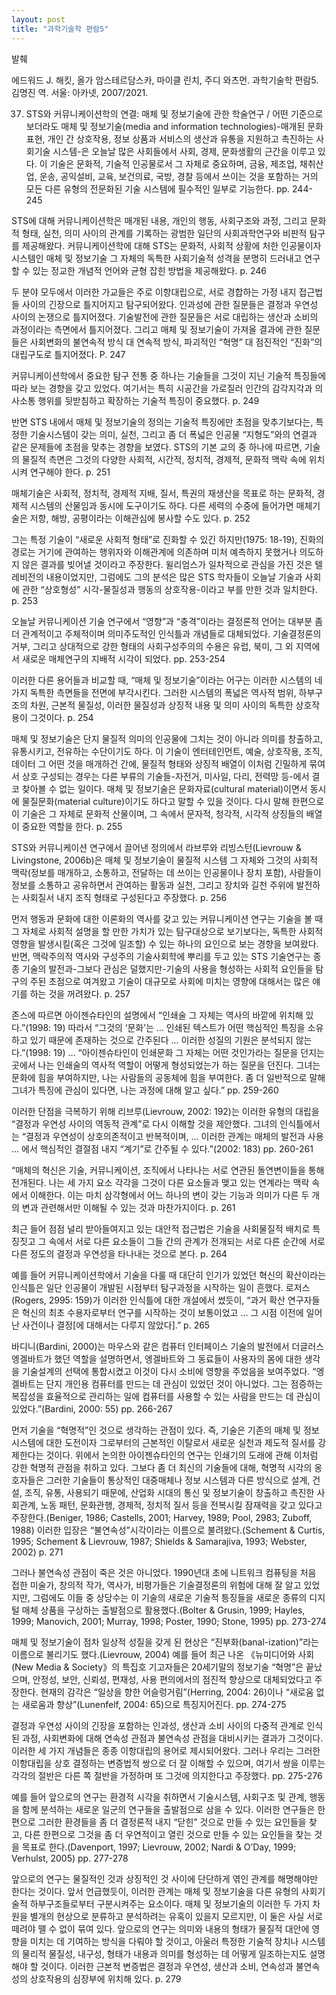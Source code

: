 ```yaml
---
layout: post
title: "과학기술학 편람5"
---
```


발췌

에드워드 J. 해킷, 올가 암스테르담스카, 마이클 린치, 주디 와츠먼. 과학기술학 편람5. 김명진 역. 서울: 아카넷, 2007/2021.

37. STS와 커뮤니케이션학의 연결: 매체 및 정보기술에 관한 학술연구
/
어떤 기준으로 보더라도 매체 및 정보기술(media and information technologies)-매개된 문화 표현, 개인 간 상호작용, 정보 상품과 서비스의 생산과 유통을 지원하고 촉진하는 사회기술 시스템-은 오늘날 많은 사회들에서 사회, 경제, 문화생활의 근간을 이루고 있다. 이 기술은 문화적, 기술적 인공물로서 그 자체로 중요하며, 금융, 제조업, 채취산업, 운송, 공익설비, 교육, 보건의료, 국방, 경찰 등에서 쓰이는 것을 포함하는 거의 모든 다른 유형의 전문화된 기술 시스템에 필수적인 일부로 기능한다. pp. 244-245

STS에 대해 커뮤니케이션학은 매개된 내용, 개인의 행동, 사회구조와 과정, 그리고 문화적 형태, 실천, 의미 사이의 관계를 기록하는 광범한 일단의 사회과학연구와 비판적 탐구를 제공해왔다. 커뮤니케이션학에 대해 STS는 문화적, 사회적 상황에 처한 인공물이자 시스템인 매체 및 정보기술 그 자체의 독특한 사회기술적 성격을 분명히 드러내고 연구할 수 있는 정교한 개념적 언어와 균형 잡힌 방법을 제공해왔다. p. 246

두 분야 모두에서 이러한 가교들은 주로 이항대립으로, 서로 경합하는 가정 내지 접근법들 사이의 긴장으로 틀지어지고 탐구되어왔다. 인과성에 관한 질문들은 결정과 우연성 사이의 논쟁으로 틀지어졌다. 기술발전에 관한 질문들은 서로 대립하는 생산과 소비의 과정이라는 측면에서 틀지어졌다. 그리고 매체 및 정보기술이 가져올 결과에 관한 질문들은 사회변화의 불연속적 방식 대 연속적 방식, 파괴적인 “혁명” 대 점진적인 “진화”의 대립구도로 틀지어졌다. P. 247

커뮤니케이션학에서 중요한 탐구 전통 중 하나는 기술들을 그것이 지닌 기술적 특징들에 따라 보는 경향을 갖고 있었다. 여기서는 특히 시공간을 가로질러 인간의 감각지각과 의사소통 행위를 뒷받침하고 확장하는 기술적 특징이 중요했다. p. 249

반면 STS 내에서 매체 및 정보기술의 정의는 기술적 특징에만 초점을 맞추기보다는, 특정한 기술시스템이 갖는 의미, 실천, 그리고 좀 더 폭넓은 인공물 “지형도”와의 연결과 같은 문제들에 초점을 맞추는 경향을 보였다. STS의 기본 교의 중 하나에 따르면, 기술의 물질적 측면은 그것의 다양한 사회적, 시간적, 정치적, 경제적, 문화적 맥락 속에 위치시켜 연구해야 한다. p. 251

매체기술은 사회적, 정치적, 경제적 지배, 질서, 특권의 재생산을 목표로 하는 문화적, 경제적 시스템의 산물임과 동시에 도구이기도 하다. 다른 세력의 수중에 들어가면 매체기술은 저항, 해방, 공평이라는 이해관심에 봉사할 수도 있다. p. 252

그는 특정 기술이 “새로운 사회적 형태”로 진화할 수 있긴 하지만(1975: 18-19), 진화의 경로는 거기에 관여하는 행위자와 이해관계에 의존하며 미처 예측하지 못했거나 의도하지 않은 결과를 빚어낼 것이라고 주장한다. 윌리엄스가 일차적으로 관심을 가진 것은 텔레비전의 내용이었지만, 그럼에도 그의 분석은 많은 STS 학자들이 오늘날 기술과 사회에 관한 “상호형성” 시각-물질성과 행동의 상호작용-이라고 부를 만한 것과 일치한다. p. 253

오늘날 커뮤니케이션 기술 연구에서 “영향”과 “충격”이라는 결정론적 언어는 대부분 좀 더 관계적이고 주체적이며 의미주도적인 인식틀과 개념들로 대체되었다. 기술결정론의 거부, 그리고 상대적으로 강한 형태의 사회구성주의의 수용은 유럽, 북미, 그 외 지역에서 새로운 매체연구의 지배적 시각이 되었다. pp. 253-254

이러한 다른 용어들과 비교할 때, “매체 및 정보기술”이라는 어구는 이러한 시스템의 네 가지 독특한 측면들을 전면에 부각시킨다. 그러한 시스템의 폭넓은 역사적 범위, 하부구조의 차원, 근본적 물질성, 이러한 물질성과 상징적 내용 및 의미 사이의 독특한 상호작용이 그것이다. p. 254

매체 및 정보기술은 단지 물질적 의미의 인공물에 그치는 것이 아니라 의미를 창출하고, 유통시키고, 전유하는 수단이기도 하다. 이 기술이 엔터테인먼트, 예술, 상호작용, 조직, 데이터 그 어떤 것을 매개하건 간에, 물질적 형태와 상징적 배열이 이처럼 긴밀하게 묶여서 상호 구성되는 경우는 다른 부류의 기술들-자전거, 미사일, 다리, 전력망 등-에서 결코 찾아볼 수 없는 일이다. 매체 및 정보기술은 문화자료(cultural material)이면서 동시에 물질문화(material culture)이기도 하다고 말할 수 있을 것이다. 다시 말해 한편으로 이 기술은 그 자체로 문화적 산물이며, 그 속에서 문자적, 청각적, 시각적 상징들의 배열이 중요한 역할을 한다. p. 255

STS와 커뮤니케이션 연구에서 끌어낸 정의에서 라브루와 리빙스턴(Lievrouw & Livingstone, 2006b)은 매체 및 정보기술이 물질적 시스템 그 자체와 그것의 사회적 맥락(정보를 매개하고, 소통하고, 전달하는 데 쓰이는 인공물이나 장치 포함), 사람들이 정보를 소통하고 공유하면서 관여하는 활동과 실천, 그리고 장치와 길천 주위에 발전하는 사회질서 내지 조직 형태로 구성된다고 주장했다. p. 256

먼저 행동과 문화에 대한 이론화의 역사를 갖고 있는 커뮤니케이션 연구는 기술을 볼 때 그 자체로 사회적 설명을 할 만한 가치가 있는 탐구대상으로 보기보다는, 독특한 사회적 영향을 발생시킬(혹은 그것에 일조할) 수 있는 하나의 요인으로 보는 경향을 보여왔다. 반면, 맥락주의적 역사와 구성주의 기술사회학에 뿌리를 두고 있는 STS 기술연구는 종종 기술의 발전과-그보다 관심은 덜했지만-기술의 사용을 형성하는 사회적 요인들을 탐구의 주된 초점으로 여겨왔고 기술이 대규모로 사회에 미치는 영향에 대해서는 많은 얘기를 하는 것을 꺼려왔다. p. 257

존스에 따르면 아이젠슈타인의 설명에서 “인쇄술 그 자체는 역사의 바깥에 위치해 있다.”(1998: 19) 따라서 “그것의 ‘문화’는 … 인쇄된 텍스트가 어떤 핵심적인 특징을 소유하고 있기 때문에 존재하는 것으로 간주된다 … 이러한 성질의 기원은 분석되지 않는다.”(1998: 19) … “아이젠슈타인이 인쇄문화 그 자체는 어떤 것인가라는 질문을 던지는 곳에서 나는 인쇄술의 역사적 역할이 어떻게 형성되었는가 하는 질문을 던진다. 그녀는 문화에 힘을 부여하지만, 나는 사람들의 공동체에 힘을 부여한다. 좀 더 일반적으로 말해 그녀가 특징에 관심이 있다면, 나는 과정에 대해 알고 싶다.” pp. 259-260

이러한 단점을 극복하기 위해 리브루(Lievrouw, 2002: 192)는 이러한 유형의 대립을 “결정과 우연성 사이의 역동적 관계”로 다시 이해할 것을 제안했다. 그녀의 인식틀에서는 “결정과 우연성이 상호의존적이고 반복적이며, … 이러한 관계는 매체의 발전과 사용 … 에서 핵심적인 결절점 내지 “계기”로 간주될 수 있다.”(2002: 183) pp. 260-261

“매체의 혁신은 기술, 커뮤니케이션, 조직에서 나타나는 서로 연관된 돌연변이들을 통해 전개된다. 나는 세 가지 요소 각각을 그것이 다른 요소들과 맺고 있는 연계라는 맥락 속에서 이해한다. 이는 마치 삼각형에서 어느 하나의 변이 갖는 기능과 의미가 다른 두 개의 변과 관련해서만 이해될 수 있는 것과 마찬가지이다. p. 261

최근 들어 점점 널리 받아들여지고 있는 대안적 접근법은 기술을 사회물질적 배치로 특징짓고 그 속에서 서로 다른 요소들이 그들 간의 관계가 전개되는 서로 다른 순간에 서로 다른 정도의 결정과 우연성을 타나내는 것으로 본다. p. 264

예를 들어 커뮤니케이션학에서 기술을 다룰 때 대단히 인기가 있었던 혁신의 확산이라는 인식틀은 일단 인공물이 개발된 시점부터 탐구과정을 시작하는 일이 흔했다. 로저스(Rogers, 2995: 159)가 이러한 인식틀에 대한 개설에서 썼듯이, “과거 확산 연구자들은 혁신의 최초 수용자로부터 연구를 시작하는 것이 보통이었고 … 그 시점 이전에 일어난 사건이나 결정[에 대해서는 다루지 않았다].” p. 265

바디니(Bardini, 2000)는 마우스와 같은 컴퓨터 인터페이스 기술의 발전에서 더글러스 엥겔바트가 했던 역할을 설명하면서, 엥겔바트와 그 동료들이 사용자의 몸에 대한 생각을 기술설계의 선택에 통합시켰고 이것이 다시 소비에 영향을 주었음을 보여주었다. “엥겔바트는 단지 개인용 컴퓨터를 만드는 데 관심이 있었던 것이 아니었다. 그는 점증하는 복잡성을 효율적으로 관리하는 일에 컴퓨터를 사용할 수 있는 사람을 만드는 데 관심이 있었다.”(Bardini, 2000: 55) pp. 266-267

먼저 기술을 “혁명적”인 것으로 생각하는 관점이 있다. 즉, 기술은 기존의 매체 및 정보 시스템에 대한 도전이자 그로부터의 근본적인 이탈로서 새로운 실천과 제도적 질서를 강제한다는 것이다. 위에서 논의한 아이젠슈타인의 연구는 인쇄기의 도래에 관해 이처럼 강한 혁명적 관점을 취하고 있다. 그보다 좀 더 최신의 기술들에 대해, 혁명적 시각의 옹호자들은 그러한 기술들이 통상적인 대중매체나 정보 시스템과 다른 방식으로 설계, 건설, 조직, 유통, 사용되기 때문에, 산업화 시대의 통신 및 정보기술이 창출하고 촉진한 사회관계, 노동 패턴, 문화관행, 경제적, 정치적 질서 등을 전복시킬 잠재력을 갖고 있다고 주장한다.(Beniger, 1986; Castells, 2001; Harvey, 1989; Pool, 2983; Zuboff, 1988) 이러한 입장은 “불연속성”시각이라는 이름으로 불려왔다.(Schement & Curtis, 1995; Schement & Lievrouw, 1987; Shields & Samarajiva, 1993; Webster, 2002) p. 271

그러나 불연속성 관점이 죽은 것은 아니었다. 1990년대 초에 니트워크 컴퓨팅을 처음 접한 미술가, 창의적 작가, 역사가, 비평가들은 기술결정론의 위험에 대해 잘 알고 있었지만, 그럼에도 이들 중 상당수는 이 기술의 새로운 기술적 틍징들을 새로운 종류의 디지털 매체 상품을 구상하는 출발점으로 활용했다.(Bolter & Grusin, 1999; Hayles, 1999; Manovich, 2001; Murray, 1998; Poster, 1990; Stone, 1995) pp. 273-274

매체 및 정보기술이 점차 일상적 성질을 갖게 된 현상은 “진부화(banal-ization)”라는 이름으로 불리기도 했다.(Lievrouw, 2004) 예를 들어 최근 나온 《뉴미디어와 사회(New Media & Society》의 특집호 기고자들은 20세기말의 정보기술 “혁명”은 끝났으며, 안정성, 보안, 신뢰성, 편재성, 사용 편의에서의 점진적 향상으로 대체되었다고 주장한다. 현재의 감각은 “일상을 향한 어슬렁거림”(Herring, 2004: 26)이나 “새로움 없는 새로움과 향상”(Lunenfelf, 2004: 65)으로 특징지어진다. pp. 274-275

결정과 우연성 사이의 긴장을 포함하는 인과성, 생산과 소비 사이의 다중적 관계로 인식된 과정, 사회변화에 대해 연속성 관점과 불연속성 관점을 대비시키는 결과가 그것이다. 이러한 세 가지 개념들은 종종 이항대립의 용어로 제시되어왔다. 그러나 우리는 그러한 이항대립을 상호 결정하는 변증법적 쌍으로 더 잘 이해할 수 있으며, 여기서 쌍을 이루는 각각의 절반은 다른 쪽 절반을 가정하며 또 그것에 의지한다고 주장했다. pp. 275-276

예를 들어 앞으로의 연구는 환경적 시각을 취하면서 기술시스템, 사회구조 및 관계, 행동을 함께 분석하는 새로운 일군의 연구들을 출발점으로 삼을 수 있다. 이러한 연구들은 한편으로 그러한 환경들을 좀 더 결정론적 내지 “닫힌” 것으로 만들 수 있는 요인들을 찾고, 다른 한편으로 그것을 좀 더 우연적이고 열린 것으로 만들 수 있는 요인들을 찾는 것을 목표로 한다.(Davenport, 1997; Lievrouw, 2002; Nardi & O’Day, 1999; Verhulst, 2005) pp. 277-278

앞으로의 연구는 물질적인 것과 상징적인 것 사이에 단단하게 엮인 관계를 해명해야만 한다는 것이다. 앞서 언급했듯이, 이러한 관계는 매체 및 정보기술을 다른 유형의 사회기술적 하부구조들로부터 구분시켜주는 요소이다. 매체 및 정보기술의 이러한 두 가지 차원을 별개의 현상으로 분류하고 분석하려는 유혹이 있을지 모르지만, 이 둘은 사실 서로 떼려야 뗄 수 없이 묶여 있다. 앞으로의 연구는 의미와 내용의 형태가 물질적 대안에 영향을 미치는 데 기여하는 방식을 다뤄야 할 것이고, 아울러 특정한 기술적 장치나 시스템의 물리적 물질성, 내구성, 형태가 내용과 의미를 형성하는 데 어떻게 일조하는지도 설명해야 할 것이다. 이러한 근본적 변증법은 결정과 우연성, 생산과 소비, 연속성과 불연속성의 상호작용의 심장부에 위치해 있다. p. 279
